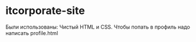 # itcorporate-site
Были использованы: Чистый HTML и CSS.
Чтобы попать в профиль надо написать profile.html

